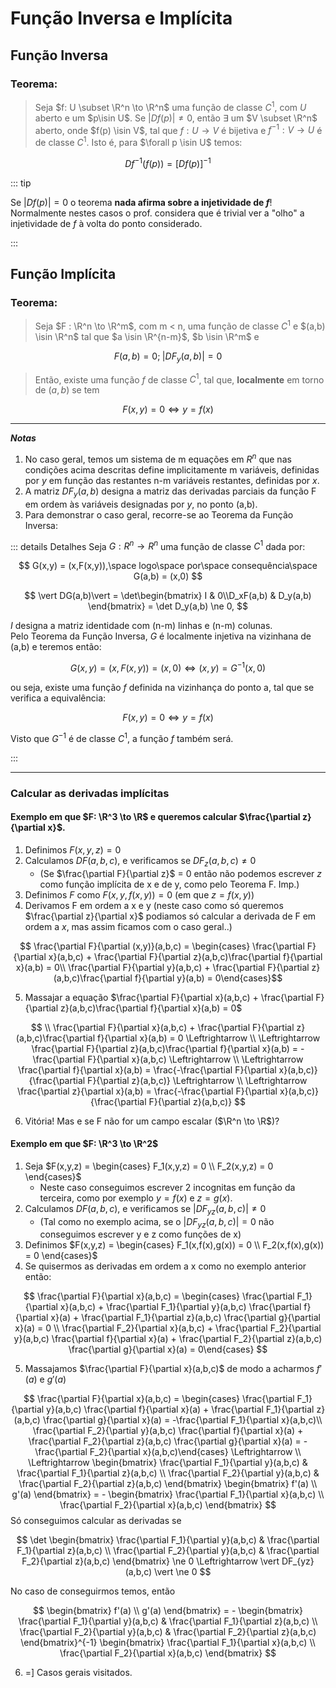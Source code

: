 # Função Inversa e Implícita

## Função Inversa
### Teorema:

>Seja $f: U \subset \R^n \to \R^n$ uma função de classe $C^1$, com $U$ aberto e um $p\isin U$. Se $\vert Df(p)\vert \ne 0$, então $\exists$ um $V \subset \R^n$ aberto, onde $f(p) \isin V$, tal que $f: U \to V$ é bijetiva e $f^{-1}: V \to U$ é de classe $C^1$. Isto é, para $\forall p \isin U$ temos:

$$ Df^{-1}(f(p)) = \lbrack Df(p)\rbrack^{-1} $$

::: tip

Se $\vert Df(p)\vert = 0$ o teorema **nada afirma sobre a injetividade de $f$**! Normalmente nestes casos o prof. considera que é trivial ver
a "olho" a injetividade de $f$ à volta do ponto considerado.

:::

## Função Implícita
### Teorema:

>Seja $F : \R^n \to \R^m$, com m < n, uma função de classe $C^1$ e $(a,b) \isin \R^n$ tal que $a \isin \R^{n-m}$, $b \isin \R^m$ e 

$$ F(a,b) = 0; \; \vert DF_{y}(a,b) \vert = 0 $$

>Então, existe uma função $f$ de classe $C^1$, tal que, **localmente** em torno de $(a,b)$ se tem 

$$ F(x,y) = 0 \Leftrightarrow y = f(x) $$

---
***Notas***

1. No caso geral, temos um sistema de m equações em $R^n$ que nas condições acima descritas define implicitamente m variáveis, definidas por *y* em função das restantes n-m variáveis restantes, definidas por *x*.
2. A matriz $DF_y(a,b)$ designa a matriz das derivadas parciais da função F em ordem às variáveis designadas por *y*, no ponto (a,b).
3. Para demonstrar o caso geral, recorre-se ao Teorema da Função Inversa:

::: details Detalhes 
Seja $G: R^n \to R^n$ uma função de classe $C^1$ dada por:

$$ G(x,y) = (x,F(x,y)),\space logo\space por\space consequência\space G(a,b) = (x,0) $$

$$ \vert DG(a,b)\vert = \det\begin{bmatrix} I & 0\\D_xF(a,b) & D_y(a,b) \end{bmatrix} = \det D_y(a,b) \ne 0, $$

$I$ designa a matriz identidade com (n-m) linhas e (n-m) colunas. \
Pelo Teorema da Função Inversa, $G$ é localmente injetiva na vizinhana de (a,b) e teremos então:

$$ G(x,y) = (x,F(x,y)) = (x,0) \Leftrightarrow (x,y) = G^{-1}(x,0) $$

ou seja, existe uma função $f$ definida na vizinhança do ponto a, tal que se verifica a equivalência:

$$ F(x,y) = 0 \Leftrightarrow y = f(x) $$

Visto que $G^{-1}$ é de classe $C^1$, a função $f$ também será.

:::

---

### Calcular as derivadas implícitas 
#### Exemplo em que $F: \R^3 \to \R$ e queremos calcular $\frac{\partial z}{\partial x}$.
1. Definimos $F(x,y,z) = 0$ 
2. Calculamos $DF(a,b,c)$, e verificamos se $DF_z(a,b,c) \ne 0$
    - (Se $\frac{\partial F}{\partial z}$ = 0 então não podemos escrever *z* como função implícita de x e de y, como pelo Teorema F. Imp.)
3. Definimos $F$ como $F(x,y,f(x,y)) = 0$ (em que $z = f(x,y)$)
4. Derivamos F em ordem a x e y (neste caso como só queremos $\frac{\partial z}{\partial x}$ podiamos só calcular a derivada de F em ordem a *x*, mas assim ficamos com o caso geral..)

$$ \frac{\partial F}{\partial (x,y)}(a,b,c) = \begin{cases}  \frac{\partial F}{\partial x}(a,b,c) + \frac{\partial F}{\partial z}(a,b,c)\frac{\partial f}{\partial x}(a,b) = 0\\ \frac{\partial F}{\partial y}(a,b,c) + \frac{\partial F}{\partial z}(a,b,c)\frac{\partial f}{\partial y}(a,b) = 0\end{cases}$$

5. Massajar a equação $\frac{\partial F}{\partial x}(a,b,c) + \frac{\partial F}{\partial z}(a,b,c)\frac{\partial f}{\partial x}(a,b) = 0$

$$ \\
\frac{\partial F}{\partial x}(a,b,c) + \frac{\partial F}{\partial z}(a,b,c)\frac{\partial f}{\partial x}(a,b) = 0 \Leftrightarrow \\ \Leftrightarrow \frac{\partial F}{\partial z}(a,b,c)\frac{\partial f}{\partial x}(a,b) = -\frac{\partial F}{\partial x}(a,b,c) \Leftrightarrow \\ \Leftrightarrow \frac{\partial f}{\partial x}(a,b) = \frac{-\frac{\partial F}{\partial x}(a,b,c)}{\frac{\partial F}{\partial z}(a,b,c)} \Leftrightarrow \\ \Leftrightarrow \frac{\partial z}{\partial x}(a,b) = \frac{-\frac{\partial F}{\partial x}(a,b,c)}{\frac{\partial F}{\partial z}(a,b,c)}
$$

6. Vitória! Mas e se F não for um campo escalar ($\R^n \to \R$)?

#### Exemplo em que $F: \R^3 \to \R^2$
1. Seja $F(x,y,z) = \begin{cases} F_1(x,y,z) = 0 \\ F_2(x,y,z) = 0 \end{cases}$
    - Neste caso conseguimos escrever 2 incognitas em função da terceira, como por exemplo $y = f(x)$ e $z = g(x)$.
2. Calculamos $DF(a,b,c)$, e verificamos se $\vert DF_{yz}(a,b,c) \vert \ne 0$
    - (Tal como no exemplo acima, se o $\vert DF_{yz}(a,b,c) \vert = 0$ não conseguimos escrever y e z como funções de x)
3. Definimos $F(x,y,z) = \begin{cases} F_1(x,f(x),g(x)) = 0 \\ F_2(x,f(x),g(x)) = 0 \end{cases}$
4. Se quisermos as derivadas em ordem a x como no exemplo anterior então:

$$ \frac{\partial F}{\partial x}(a,b,c) = \begin{cases} \frac{\partial F_1}{\partial x}(a,b,c) + \frac{\partial F_1}{\partial y}(a,b,c) \frac{\partial f}{\partial x}(a) + \frac{\partial F_1}{\partial z}(a,b,c) \frac{\partial g}{\partial x}(a) = 0 \\
\frac{\partial F_2}{\partial x}(a,b,c) + \frac{\partial F_2}{\partial y}(a,b,c) \frac{\partial f}{\partial x}(a) + \frac{\partial F_2}{\partial z}(a,b,c) \frac{\partial g}{\partial x}(a) = 0\end{cases} $$

5. Massajamos $\frac{\partial F}{\partial x}(a,b,c)$ de modo a acharmos $f'(a)$ e $g'(a)$

$$ \frac{\partial F}{\partial x}(a,b,c) = \begin{cases} \frac{\partial F_1}{\partial y}(a,b,c) \frac{\partial f}{\partial x}(a) + \frac{\partial F_1}{\partial z}(a,b,c) \frac{\partial g}{\partial x}(a) =  -\frac{\partial F_1}{\partial x}(a,b,c)\\ 
\frac{\partial F_2}{\partial y}(a,b,c) \frac{\partial f}{\partial x}(a) + \frac{\partial F_2}{\partial z}(a,b,c) \frac{\partial g}{\partial x}(a) = -\frac{\partial F_2}{\partial x}(a,b,c)\end{cases} \Leftrightarrow \\ \Leftrightarrow
\begin{bmatrix} 
\frac{\partial F_1}{\partial y}(a,b,c)  &  \frac{\partial F_1}{\partial z}(a,b,c) \\ \frac{\partial F_2}{\partial y}(a,b,c)  &  \frac{\partial F_2}{\partial z}(a,b,c) 
\end{bmatrix}
\begin{bmatrix}
f'(a) \\ g'(a)
\end{bmatrix}
= -
\begin{bmatrix}
\frac{\partial F_1}{\partial x}(a,b,c) \\
\frac{\partial F_2}{\partial x}(a,b,c)
\end{bmatrix}
$$
Só conseguimos calcular as derivadas se

$$
\det
\begin{bmatrix} 
\frac{\partial F_1}{\partial y}(a,b,c)  &  \frac{\partial F_1}{\partial z}(a,b,c) \\ \frac{\partial F_2}{\partial y}(a,b,c)  &  \frac{\partial F_2}{\partial z}(a,b,c) 
\end{bmatrix}
\ne 0 \Leftrightarrow \vert DF_{yz}(a,b,c) \vert \ne 0
$$

No caso de conseguirmos temos, então

$$
\begin{bmatrix}
f'(a) \\ g'(a)
\end{bmatrix}
= -
\begin{bmatrix} 
\frac{\partial F_1}{\partial y}(a,b,c)  &  \frac{\partial F_1}{\partial z}(a,b,c) \\ \frac{\partial F_2}{\partial y}(a,b,c)  &  \frac{\partial F_2}{\partial z}(a,b,c) 
\end{bmatrix}^{-1}
\begin{bmatrix}
\frac{\partial F_1}{\partial x}(a,b,c) \\
\frac{\partial F_2}{\partial x}(a,b,c)
\end{bmatrix}
$$

6. =] Casos gerais visitados.
